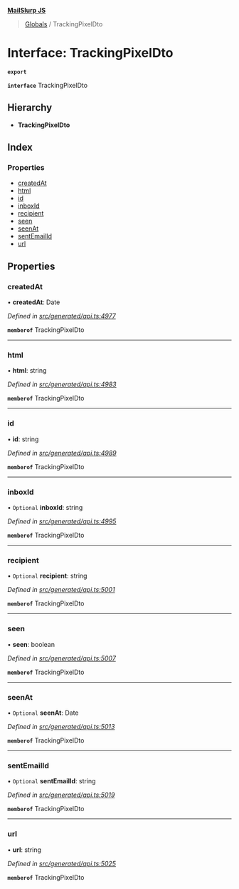 **[MailSlurp JS](../README.md)**

> [Globals](../README.md) / TrackingPixelDto

# Interface: TrackingPixelDto

**`export`** 

**`interface`** TrackingPixelDto

## Hierarchy

* **TrackingPixelDto**

## Index

### Properties

* [createdAt](trackingpixeldto.md#createdat)
* [html](trackingpixeldto.md#html)
* [id](trackingpixeldto.md#id)
* [inboxId](trackingpixeldto.md#inboxid)
* [recipient](trackingpixeldto.md#recipient)
* [seen](trackingpixeldto.md#seen)
* [seenAt](trackingpixeldto.md#seenat)
* [sentEmailId](trackingpixeldto.md#sentemailid)
* [url](trackingpixeldto.md#url)

## Properties

### createdAt

•  **createdAt**: Date

*Defined in [src/generated/api.ts:4977](https://github.com/mailslurp/mailslurp-client/blob/d7397d3/src/generated/api.ts#L4977)*

**`memberof`** TrackingPixelDto

___

### html

•  **html**: string

*Defined in [src/generated/api.ts:4983](https://github.com/mailslurp/mailslurp-client/blob/d7397d3/src/generated/api.ts#L4983)*

**`memberof`** TrackingPixelDto

___

### id

•  **id**: string

*Defined in [src/generated/api.ts:4989](https://github.com/mailslurp/mailslurp-client/blob/d7397d3/src/generated/api.ts#L4989)*

**`memberof`** TrackingPixelDto

___

### inboxId

• `Optional` **inboxId**: string

*Defined in [src/generated/api.ts:4995](https://github.com/mailslurp/mailslurp-client/blob/d7397d3/src/generated/api.ts#L4995)*

**`memberof`** TrackingPixelDto

___

### recipient

• `Optional` **recipient**: string

*Defined in [src/generated/api.ts:5001](https://github.com/mailslurp/mailslurp-client/blob/d7397d3/src/generated/api.ts#L5001)*

**`memberof`** TrackingPixelDto

___

### seen

•  **seen**: boolean

*Defined in [src/generated/api.ts:5007](https://github.com/mailslurp/mailslurp-client/blob/d7397d3/src/generated/api.ts#L5007)*

**`memberof`** TrackingPixelDto

___

### seenAt

• `Optional` **seenAt**: Date

*Defined in [src/generated/api.ts:5013](https://github.com/mailslurp/mailslurp-client/blob/d7397d3/src/generated/api.ts#L5013)*

**`memberof`** TrackingPixelDto

___

### sentEmailId

• `Optional` **sentEmailId**: string

*Defined in [src/generated/api.ts:5019](https://github.com/mailslurp/mailslurp-client/blob/d7397d3/src/generated/api.ts#L5019)*

**`memberof`** TrackingPixelDto

___

### url

•  **url**: string

*Defined in [src/generated/api.ts:5025](https://github.com/mailslurp/mailslurp-client/blob/d7397d3/src/generated/api.ts#L5025)*

**`memberof`** TrackingPixelDto
